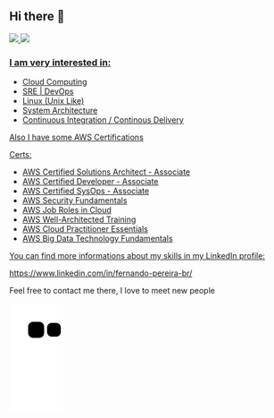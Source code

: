 ## Hi there 👋
<div>
  <a href="https://github.com/pexaorj">
  <img height="180em" src="https://github-readme-stats.vercel.app/api?username=pexaorj&show_icons=true&theme=dracula&include_all_commits=true&count_private=true"/>
  <img height="180em" src="https://github-readme-stats.vercel.app/api/top-langs/?username=pexaorj&layout=compact&langs_count=7&theme=dracula"/>
</div>

### I am very interested in:

- Cloud Computing 
- SRE | DevOps
- Linux (Unix Like)
- System Architecture
- Continuous Integration / Continous Delivery

Also I have some AWS Certifications

Certs:
- AWS Certified Solutions Architect - Associate
- AWS Certified Developer - Associate
- AWS Certified SysOps - Associate
- AWS Security Fundamentals
- AWS Job Roles in Cloud
- AWS Well-Architected Training
- AWS Cloud Practitioner Essentials
- AWS Big Data Technology Fundamentals

You can find more informations about my skills in my LinkedIn profile:

https://www.linkedin.com/in/fernando-pereira-br/

Feel free to contact me there, I love to meet new people

  
  
![Snake animation](https://github.com/rafaballerini/rafaballerini/blob/output/github-contribution-grid-snake.svg)
